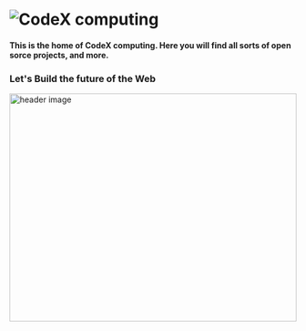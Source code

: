 # ![CodeX computing](https://user-images.githubusercontent.com/25227022/183262802-895c0a36-cd4d-46ec-a2ab-bf70b9b6010c.png)

#### This is the home of CodeX computing. Here you will find all sorts of open sorce projects, and more. 
### Let's Build the future of the Web


<img src="https://media.giphy.com/media/qgQUggAC3Pfv687qPC/giphy.gif" alt="header image" width="100%" height="400px"/>

<!--

**Here are some ideas to get you started:**

🙋‍♀️ A short introduction - what is your organization all about?
🌈 Contribution guidelines - how can the community get involved?
👩‍💻 Useful resources - where can the community find your docs? Is there anything else the community should know?
🍿 Fun facts - what does your team eat for breakfast?
🧙 Remember, you can do mighty things with the power of [Markdown](https://docs.github.com/github/writing-on-github/getting-started-with-writing-and-formatting-on-github/basic-writing-and-formatting-syntax)
-->
